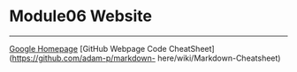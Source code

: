 # Module06 Website
---
[Google Homepage](https://www.google.com "Google's Homepage")
[GitHub Webpage Code CheatSheet](https://github.com/adam-p/markdown- here/wiki/Markdown-Cheatsheet)
